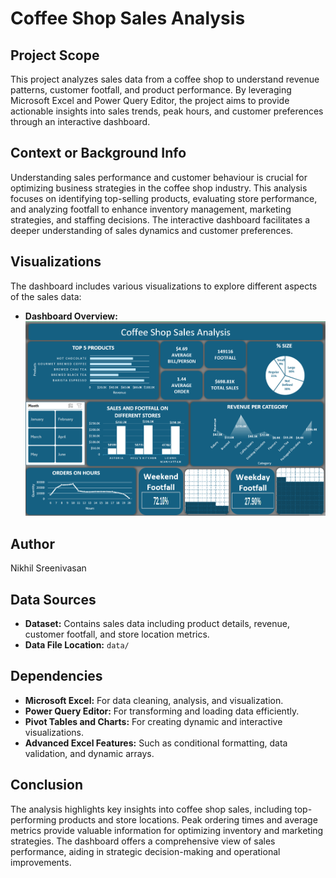 # Coffee Shop Sales Analysis

## Project Scope
This project analyzes sales data from a coffee shop to understand revenue patterns, customer footfall, and product performance. By leveraging Microsoft Excel and Power Query Editor, the project aims to provide actionable insights into sales trends, peak hours, and customer preferences through an interactive dashboard.

## Context or Background Info
Understanding sales performance and customer behaviour is crucial for optimizing business strategies in the coffee shop industry. This analysis focuses on identifying top-selling products, evaluating store performance, and analyzing footfall to enhance inventory management, marketing strategies, and staffing decisions. The interactive dashboard facilitates a deeper understanding of sales dynamics and customer preferences.

## Visualizations
The dashboard includes various visualizations to explore different aspects of the sales data:
- **Dashboard Overview:** ![Dashboard Overview](reports/figures/Coffee%20Shop%20Sales%20Analysis.png)

## Author
Nikhil Sreenivasan

## Data Sources
- **Dataset:** Contains sales data including product details, revenue, customer footfall, and store location metrics.
- **Data File Location:** `data/`

## Dependencies
- **Microsoft Excel:** For data cleaning, analysis, and visualization.
- **Power Query Editor:** For transforming and loading data efficiently.
- **Pivot Tables and Charts:** For creating dynamic and interactive visualizations.
- **Advanced Excel Features:** Such as conditional formatting, data validation, and dynamic arrays.

## Conclusion
The analysis highlights key insights into coffee shop sales, including top-performing products and store locations. Peak ordering times and average metrics provide valuable information for optimizing inventory and marketing strategies. The dashboard offers a comprehensive view of sales performance, aiding in strategic decision-making and operational improvements.
